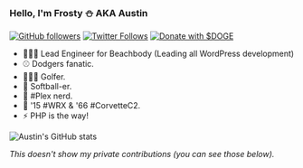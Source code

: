 ### Hello, I'm Frosty ⛄️ AKA Austin

[![GitHub followers](https://img.shields.io/github/followers/thefrosty?label=GitHub%20Followers&style=for-the-badge&logo=github)](https://github.com/thefrosty/) 
[![Twitter Follows](https://img.shields.io/twitter/follow/thefrosty?style=for-the-badge&logo=twitter)](https://twitter.com/thefrosty/) 
[![Donate with $DOGE](https://img.shields.io/static/v1?style=for-the-badge&logo=dogecoin&label=Donations&message=DFMbUjdxuQNJnbA622e7TNSJ3yxAdAWZEW&color=ba9f33)](#)  

- 👨🏽‍💻 Lead Engineer for Beachbody (Leading all WordPress development)
- ⚾️ Dodgers fanatic.
- 🏌🏼‍♂️ Golfer.
- 🥎 Softball-er.
- 🍿 #Plex nerd.
- 🚙 '15 #WRX & '66 #CorvetteC2.
- ⚡️ PHP is the way!

![Austin's GitHub stats](https://github-readme-stats.vercel.app/api?username=thefrosty&show_icons=true&theme=dark)

_This doesn't show my private contributions (you can see those below)._
